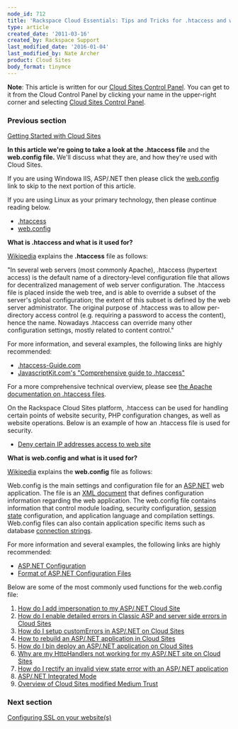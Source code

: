 ```yaml
---
node_id: 712
title: 'Rackspace Cloud Essentials: Tips and Tricks for .htaccess and web.config'
type: article
created_date: '2011-03-16'
created_by: Rackspace Support
last_modified_date: '2016-01-04'
last_modified_by: Nate Archer
product: Cloud Sites
body_format: tinymce
---
```


**Note**: This article is written for our [Cloud Sites Control
Panel](https://manage.rackspacecloud.com/). You can get to it from the
Cloud Control Panel by clicking your name in the upper-right corner and
selecting [Cloud Sites Control
Panel](https://manage.rackspacecloud.com/).

### Previous section

[Getting Started with Cloud
Sites](/how-to/cloud-sites)



**In this article we're going to take a look at the .htaccess file** and
the **web.config file.** We'll discuss what they are, and how they're
used with Cloud Sites.

If you are using Windowa IIS, ASP/.NET then please click the
[web.config](#web_config) link to skip to the next portion of this
article.

If you are using Linux as your primary technology, then please continue
reading below.

-   [.htaccess](#htaccess)
-   [web.config](#web_config)



**What is .htaccess and what is it used for?**

<a href="http://en.wikipedia.org/wiki/Htaccess" class="external text" title="http://en.wikipedia.org/wiki/Htaccess">Wikipedia</a>
explains the **.htaccess** file as follows:

"In several web servers (most commonly Apache), .htaccess (hypertext
access) is the default name of a directory-level configuration file that
allows for decentralized management of web server configuration. The
.htaccess file is placed inside the web tree, and is able to override a
subset of the server's global configuration; the extent of this subset
is defined by the web server administrator. The original purpose of
.htaccess was to allow per-directory access control (e.g. requiring a
password to access the content), hence the name. Nowadays .htaccess can
override many other configuration settings, mostly related to content
control."

For more information, and several examples, the following links are
highly recommended:

-   <a href="http://www.htaccess-guide.com/" class="external text" title="http://www.htaccess-guide.com/">.htaccess-Guide.com</a>
-   <a href="http://www.javascriptkit.com/howto/htaccess.shtml" class="external text" title="http://www.javascriptkit.com/howto/htaccess.shtml">JavascriptKit.com's &quot;Comprehensive guide to .htaccess&quot;</a>

For a more comprehensive technical overview, please see
<a href="http://httpd.apache.org/docs/2.0/howto/htaccess.html" class="external text" title="http://httpd.apache.org/docs/2.0/howto/htaccess.html">the Apache documentation on .htaccess files</a>.

On the Rackspace Cloud Sites platform, .htaccess can be used for
handling certain points of website security, PHP configuration changes,
as well as website operations. Below is an example of how an .htaccess
file is used for security.

-   [Deny certain IP addresses access to web
    site](/how-to/controlling-access-to-linux-cloud-sites-based-on-the-client-ip-address "How do I deny certain IP addresses from accessing my site?")



**What is web.config and what is it used for?**

<a href="http://en.wikipedia.org/wiki/Htaccess" class="external text" title="http://en.wikipedia.org/wiki/Htaccess">Wikipedia</a> explains
the **web.config** file as follows:

Web.config is the main settings and configuration file for
an [ASP.NET](http://en.wikipedia.org/wiki/ASP.NET "ASP.NET") web
application. The file is an [XML
document](http://en.wikipedia.org/wiki/XML_document "XML document") that
defines configuration information regarding the web application. The
web.config file contains information that control module loading,
security configuration, [session
state](http://en.wikipedia.org/wiki/ASP.NET_state_management "ASP.NET state management") configuration,
and application language and compilation settings. Web.config files can
also contain application specific items such as database [connection
strings](http://en.wikipedia.org/wiki/Connection_string "Connection string").

For more information and several examples, the following links are
highly recommended:

-   [ASP.NET
    Configuration](http://msdn.microsoft.com/en-us/library/w7w4sb0w.aspx)
-   [Format of ASP.NET Configuration
    Files](http://msdn2.microsoft.com/en-us/library/ackhksh7(VS.71).aspx)

Below are some of the most commonly used functions for the web.config
file:

1.  [How do I add impersonation to my ASP/.NET Cloud
    Site](/how-to/add-impersonation-to-your-aspnet-cloud-site)
2.  [How do I enable detailed errors in Classic ASP and server side
    errors in Cloud
    Sites](/how-to/enable-detailed-errors-in-classic-asp-and-server-side-errors-on-cloud-sites)
3.  [How do I setup customErrors in ASP/.NET on Cloud
    Sites](/how-to/set-up-custom-error-messages-in-aspnet-on-cloud-sites)
4.  [<span>H</span>ow to rebuild an ASP/.NET application in Cloud
    Sites](/how-to/rebuild-an-aspnet-application-in-cloud-sites)
5.  [How do I bin deploy an ASP/.NET application on Cloud
    Sites](/how-to/bin-deploy-an-aspnet-assembly-on-cloud-sites)
6.  [Why are my HttpHandlers not working for my ASP/.NET site on Cloud
    Sites](/how-to/httphandlers-not-working-in-integrated-mode-for-aspnet-sites-on-cloud-sites)
7.  [How do I rectify an invalid view state error with an ASP/.NET
    application](/how-to/how-do-i-rectify-an-invalid-view-state-error-with-an-aspnet-application)
8.  [ASP/.NET Integrated
    Mode](/how-to/aspnet-integrated-mode-on-cloud-sites)
9.  [Overview of Cloud Sites modified Medium
    Trust](/how-to/modified-medium-trust-on-cloud-sites)

### Next section

[Configuring SSL on your
website(s)](/how-to/getting-started-with-cloud-sites-configuring-ssl-on-your-websites)

